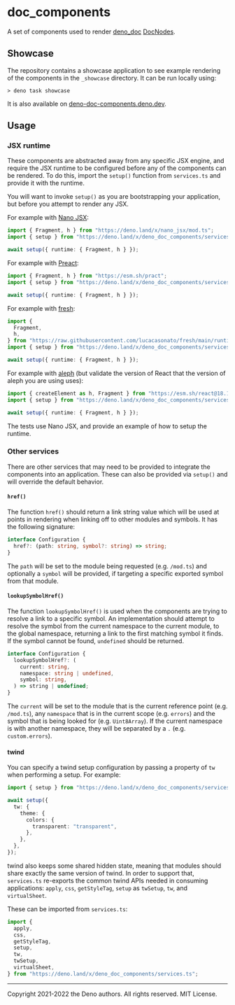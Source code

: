 # doc_components

A set of components used to render [deno_doc](https://deno.land/x/deno_doc)
[DocNodes](https://doc.deno.land/https://deno.land/x/deno_doc/lib/types.d.ts/~/DocNode).

## Showcase

The repository contains a showcase application to see example rendering of the
components in the `_showcase` directory. It can be run locally using:

```
> deno task showcase
```

It is also available on
[deno-doc-components.deno.dev](https://deno-doc-components.deno.dev/).

## Usage

### JSX runtime

These components are abstracted away from any specific JSX engine, and require
the JSX runtime to be configured before any of the components can be rendered.
To do this, import the `setup()` function from `services.ts` and provide it with
the runtime.

You will want to invoke `setup()` as you are bootstrapping your application, but
before you attempt to render any JSX.

For example with [Nano JSX](https://nanojsx.io/):

```ts
import { Fragment, h } from "https://deno.land/x/nano_jsx/mod.ts";
import { setup } from "https://deno.land/x/deno_doc_components/services.ts";

await setup({ runtime: { Fragment, h } });
```

For example with [Preact](https://preactjs.com/):

```ts
import { Fragment, h } from "https://esm.sh/pract";
import { setup } from "https://deno.land/x/deno_doc_components/services.ts";

await setup({ runtime: { Fragment, h } });
```

For example with [fresh](https://fresh.deno.dev/):

```ts
import {
  Fragment,
  h,
} from "https://raw.githubusercontent.com/lucacasonato/fresh/main/runtime.ts";
import { setup } from "https://deno.land/x/deno_doc_components/services.ts";

await setup({ runtime: { Fragment, h } });
```

For example with [aleph](https://alephjs.org/) (but validate the version of
React that the version of aleph you are using uses):

```ts
import { createElement as h, Fragment } from "https://esm.sh/react@18.1.0";
import { setup } from "https://deno.land/x/deno_doc_components/services.ts";

await setup({ runtime: { Fragment, h } });
```

The tests use Nano JSX, and provide an example of how to setup the runtime.

### Other services

There are other services that may need to be provided to integrate the
components into an application. These can also be provided via `setup()` and
will override the default behavior.

#### `href()`

The function `href()` should return a link string value which will be used at
points in rendering when linking off to other modules and symbols. It has the
following signature:

```ts
interface Configuration {
  href?: (path: string, symbol?: string) => string;
}
```

The `path` will be set to the module being requested (e.g. `/mod.ts`) and
optionally a `symbol` will be provided, if targeting a specific exported symbol
from that module.

#### `lookupSymbolHref()`

The function `lookupSymbolHref()` is used when the components are trying to
resolve a link to a specific symbol. An implementation should attempt to resolve
the symbol from the current namespace to the current module, to the global
namespace, returning a link to the first matching symbol it finds. If the symbol
cannot be found, `undefined` should be returned.

```ts
interface Configuration {
  lookupSymbolHref?: (
    current: string,
    namespace: string | undefined,
    symbol: string,
  ) => string | undefined;
}
```

The `current` will be set to the module that is the current reference point
(e.g. `/mod.ts`), any `namespace` that is in the current scope (e.g. `errors`)
and the symbol that is being looked for (e.g. `Uint8Array`). If the current
namespace is with another namespace, they will be separated by a `.` (e.g.
`custom.errors`).

#### twind

You can specify a twind setup configuration by passing a property of `tw` when
performing a setup. For example:

```ts
import { setup } from "https://deno.land/x/deno_doc_components/services.ts";

await setup({
  tw: {
    theme: {
      colors: {
        transparent: "transparent",
      },
    },
  },
});
```

twind also keeps some shared hidden state, meaning that modules should share
exactly the same version of twind. In order to support that, `services.ts`
re-exports the common twind APIs needed in consuming applications: `apply`,
`css`, `getStyleTag`, `setup` as `twSetup`, `tw`, and `virtualSheet`.

These can be imported from `services.ts`:

```ts
import {
  apply,
  css,
  getStyleTag,
  setup,
  tw,
  twSetup,
  virtualSheet,
} from "https://deno.land/x/deno_doc_components/services.ts";
```

---

Copyright 2021-2022 the Deno authors. All rights reserved. MIT License.

```
```

```
```
